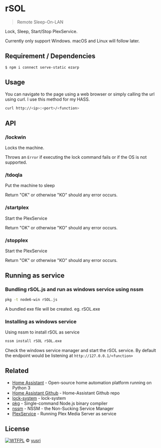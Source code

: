 # rSOL

> Remote Sleep-On-LAN 

Lock, Sleep, Start/Stop PlexService.

Currently only support Windows. macOS and Linux will follow later.


## Requirement / Dependencies

```
$ npm i connect serve-static ezarp
```


## Usage
You can navigate to the page using a web browser or simply calling the url using curl. I use this method for my HASS.
```bash
curl http://<ip>:<port>/<function>
```


## API

### /lockwin

Locks the machine.

Throws an `Error` if executing the lock command fails or if the OS is not supported.


### /tdoqla

Put the machine to sleep

Return "OK" or otherwise "KO" should any error occurs.


### /startplex

Start the PlexService

Return "OK" or otherwise "KO" should any error occurs.


### /stopplex

Start the PlexService

Return "OK" or otherwise "KO" should any error occurs.



##  Running as service


### Bundling rSOL.js and run as windows service using nssm

```bash
pkg -t node6-win rSOL.js
```
A bundled exe file will be created. eg. rSOL.exe


### Installing as windows service

Using nssm to install rSOL as service

```bash
nssm install rSOL rSOL.exe
```

Check the windows service manager and start the rSOL service.
By default the endpoint would be listening at ```http://127.0.0.1/<function>```

## Related
- [Home Assistant](https://www.home-assistant.io/) - Open-source home automation platform running on Python 3
- [Home Assistant Github](https://github.com/home-assistant/home-assistant) - Home-Assistant Github repo
- [lock-system](https://github.com/sindresorhus/lock-system) - lock-system
- [pkg](https://www.npmjs.com/package/pkg)  - Single-command Node.js binary compiler
- [nssm](http://www.nssm.cc/) - NSSM - the Non-Sucking Service Manager
- [PlexService](https://forums.plex.tv/discussion/93994/pms-as-a-service) - Running Plex Media Server as service

## License

[![WTFPL](http://www.wtfpl.net/wp-content/uploads/2012/12/wtfpl-badge-1.png "WTFPL")](http://www.wtfpl.net/) © [yusri](https://blog.yusri.com.my)
